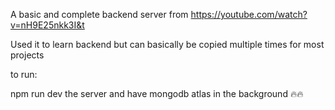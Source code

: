 A basic and complete backend server from https://youtube.com/watch?v=nH9E25nkk3I&t

Used it to learn backend but can basically be copied multiple times for most projects

to run: 

npm run dev the server and have mongodb atlas in the background 🔥🔥
